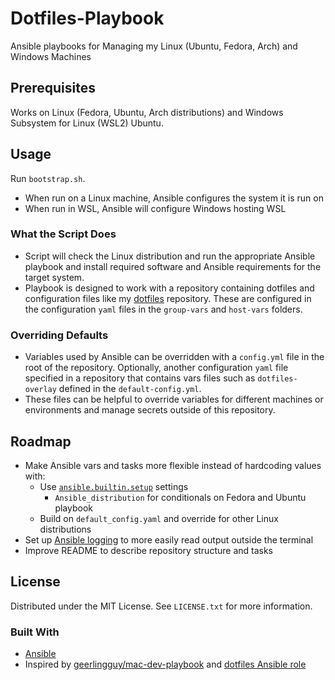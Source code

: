 # Dotfiles-Playbook

Ansible playbooks for Managing my Linux (Ubuntu, Fedora, Arch) and Windows Machines

## Prerequisites

Works on Linux (Fedora, Ubuntu, Arch distributions) and Windows Subsystem for Linux (WSL2) Ubuntu.

## Usage

Run `bootstrap.sh`.

- When run on a Linux machine, Ansible configures the system it is run on
- When run in WSL, Ansible will configure Windows hosting WSL

### What the Script Does

- Script will check the Linux distribution and run the appropriate Ansible playbook and install required software and Ansible requirements for the target system.
- Playbook is designed to work with a repository containing dotfiles and configuration files like my [dotfiles](https://github.com/justunsix/dotfiles) repository. These are configured in the configuration `yaml` files in the `group-vars` and `host-vars` folders.

### Overriding Defaults

- Variables used by Ansible can be overridden with a `config.yml` file in the root of the repository. Optionally, another configuration `yaml` file specified in a repository that contains vars files such as `dotfiles-overlay` defined in the `default-config.yml`.
- These files can be helpful to override variables for different machines or environments and manage secrets outside of this repository.

## Roadmap

- Make Ansible vars and tasks more flexible instead of hardcoding values with:
  - Use [`ansible.builtin.setup`](https://docs.ansible.com/ansible/latest/collections/ansible/builtin/setup_module.html) settings
    - `Ansible_distribution` for conditionals on Fedora and Ubuntu playbook
  - Build on `default_config.yaml` and override for other Linux distributions
- Set up [Ansible logging](https://docs.ansible.com/automation-controller/latest/html/administration/logging.html) to more easily read output outside the terminal
- Improve README to describe repository structure and tasks

## License

Distributed under the MIT License. See `LICENSE.txt` for more information.

### Built With

- [Ansible](https://www.ansible.com/)
- Inspired by [geerlingguy/mac-dev-playbook](https://github.com/geerlingguy/mac-dev-playbook) and [dotfiles Ansible role](https://github.com/geerlingguy/ansible-role-dotfiles)
